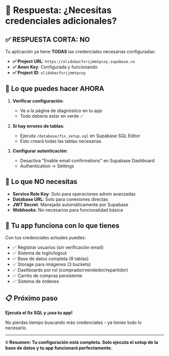 # 🔐 Respuesta: ¿Necesitas credenciales adicionales?

## ✅ RESPUESTA CORTA: NO

Tu aplicación ya tiene **TODAS** las credenciales necesarias configuradas:

- **✅ Project URL**: `https://olidxbacfxrijmmtpcoy.supabase.co`
- **✅ Anon Key**: Configurada y funcionando
- **✅ Project ID**: `olidxbacfxrijmmtpcoy`

## 🎯 Lo que puedes hacer AHORA

1. **Verificar configuración**:
   - Ve a la página de diagnóstico en tu app
   - Todo debería estar en verde ✅

2. **Si hay errores de tablas**:
   - Ejecuta `/database/fix_setup.sql` en Supabase SQL Editor
   - Esto creará todas las tablas necesarias

3. **Configurar autenticación**:
   - Desactiva "Enable email confirmations" en Supabase Dashboard
   - Authentication → Settings

## 🚫 Lo que NO necesitas

- **Service Role Key**: Solo para operaciones admin avanzadas
- **Database URL**: Solo para conexiones directas
- **JWT Secret**: Manejado automáticamente por Supabase
- **Webhooks**: No necesarios para funcionalidad básica

## 🚀 Tu app funciona con lo que tienes

Con tus credenciales actuales puedes:
- ✅ Registrar usuarios (sin verificación email)
- ✅ Sistema de login/logout
- ✅ Base de datos completa (8 tablas)
- ✅ Storage para imágenes (3 buckets)
- ✅ Dashboards por rol (comprador/vendedor/repartidor)
- ✅ Carrito de compras persistente
- ✅ Sistema de órdenes

## 📋 Próximo paso

**Ejecuta el fix SQL y ¡usa tu app!**

No pierdas tiempo buscando más credenciales - ya tienes todo lo necesario.

---

**💡 Resumen: Tu configuración está completa. Solo ejecuta el setup de la base de datos y tu app funcionará perfectamente.**